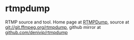 # rtmpdump

RTMP source and tool. Home page at [RTMPDump](https://rtmpdump.mplayerhq.hu/), source at [git://git.ffmpeg.org/rtmpdump](git://git.ffmpeg.org/rtmpdump), github mirror at [github.com/denivip/rtmpdump](https://github.com/denivip/rtmpdump)
